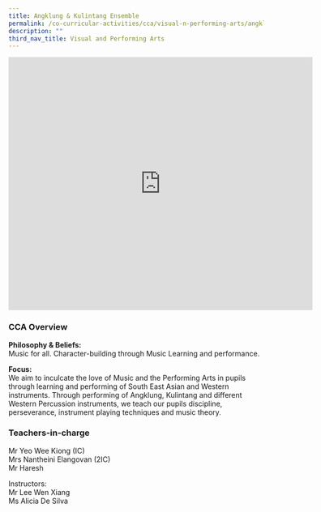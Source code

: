 ```yaml
---
title: Angklung & Kulintang Ensemble
permalink: /co-curricular-activities/cca/visual-n-performing-arts/angklung-n-kulintang-ensemble/
description: ""
third_nav_title: Visual and Performing Arts
---
```


<iframe allowfullscreen="true" height="500" width="600" frameborder="0" src="https://docs.google.com/presentation/d/e/2PACX-1vT2EaZZGm_SG54a7g7ckfUZMN5ubTqottSV3isgUJShtls8I-yeaM4c59XN7OSpqVxtFj7uLMjghj7e/embed?start=false&amp;loop=true&amp;delayms=10000"></iframe>

### CCA Overview

**Philosophy &amp; Beliefs:** <br>
Music for all. Character-building through Music Learning and performance.&nbsp;  

**Focus:**&nbsp;<br>
We aim to inculcate the love of Music and the Performing Arts in pupils through learning and performing of South East Asian and Western instruments. Through performing of Angklung, Kulintang and different Western Percussion instruments, we teach our pupils discipline, perseverance, instrument playing techniques and music theory.&nbsp;&nbsp;

### Teachers-in-charge

Mr Yeo Wee Kiong (IC) <br>
Mrs Nantheini Elangovan (2IC) <br>
Mr Haresh

Instructors: <br>
Mr Lee Wen Xiang&nbsp;<br>
Ms Alicia De Silva